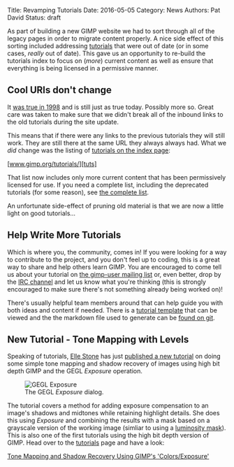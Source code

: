 Title: Revamping Tutorials
Date: 2016-05-05
Category: News
Authors: Pat David
Status: draft

As part of building a new GIMP website we had to sort through all of the legacy pages in order to migrate content properly. A nice side effect of this sorting included addressing [tutorials][tuts] that were out of date (or in some cases, _really_ out of date).  This gave us an opportunity to re-build the tutorials index to focus on (_more_) current content as well as ensure that everything is being licensed in a permissive manner.

[tuts]: //www.gimp.org/tutorials/



## Cool URIs don't change

It [was true in 1998][cool] and is still just as true today. Possibly more so.  Great care was taken to make sure that we didn't break all of the inbound links to the old tutorials during the site update.

[cool]: https://www.w3.org/Provider/Style/URI.html

This means that if there were any links to the previous tutorials they will still work.  They are still there at the same URL they always always had.  What we _did_ change was the listing of [tutorials on the index page][tuts]:  

[www.gimp.org/tutorials/][tuts]

That list now includes only more current content that has been permissively licensed for use. If you need a complete list, including the deprecated tutorials (for some reason), see [the complete list](/tutorials/list-all.html).

An unfortunate side-effect of pruning old material is that we are now a little light on good tutorials...



## Help Write More Tutorials

Which is where you, the community, comes in! If you were looking for a way to contribute to the project, and you don't feel up to coding, this is a great way to share and help others learn GIMP. You are encouraged to come tell us about your tutorial on [the gimp-user mailing list][gu-mail] or, even better, drop by the [IRC channel][irc] and let us know what you're thinking (this is strongly encouraged to make sure there's not something already being worked on)!

[irc]: /irc.html
[gu-mail]: https://mail.gnome.org/mailman/listinfo/gimp-user-list

There's usually helpful team members around that can help guide you with both ideas and content if needed.
There is a [tutorial template][] that can be viewed and the the markdown file used to generate can be [found on git][].

[tutorial template]: /tutorials/template/
[found on git]: https://git.gnome.org/browse/gimp-web/plain/content/tutorials/template/index.md



## New Tutorial - Tone Mapping with Levels

Speaking of tutorials, [Elle Stone][] has just [published a new tutorial][tut] on doing some simple tone mapping and shadow recovery of images using high bit depth GIMP and the GEGL _Exposure_ operation.

[Elle Stone]: http://ninedegreesbelow.com/
[tut]: /tutorials/Tone_Mapping_Using_GIMP_Levels/

<figure>
<img src='{attach}../../tutorials/Tone_Mapping_Using_GIMP_Levels/gegl-exposure-add-one-stop-positive-exposure-compensation.jpg' alt='GEGL Exposure'>
<figcaption>
The GEGL <i>Exposure</i> dialog.
</figcaption>
</figure>

The tutorial covers a method for adding exposure compensation to an image's shadows and midtones while retaining highlight details.  She does this using _Exposure_ and combining the results with a mask based on a grayscale version of the working image (simliar to using a [luminosity mask][]).
This is also one of the first tutorials using the high bit depth version of GIMP.  Head over to the [tutorials][tuts] page and have a look:

[luminosity mask]: /tutorials/Luminosity_Masks/

[Tone Mapping and Shadow Recovery Using GIMP's 'Colors/Exposure'][tut]
